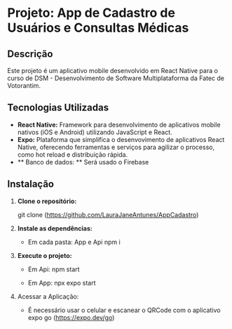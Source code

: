 # Projeto: App de Cadastro de Usuários e Consultas Médicas

## Descrição
Este projeto é um aplicativo mobile desenvolvido em React Native para o curso de DSM - Desenvolvimento de Software Multiplataforma da Fatec de Votorantim.

## Tecnologias Utilizadas
* **React Native:** Framework para desenvolvimento de aplicativos mobile nativos (iOS e Android) utilizando JavaScript e React.
* **Expo:** Plataforma que simplifica o desenvovimento de aplicativos React Native, oferecendo ferramentas e serviços para agilizar o processo, como hot reload e distribuição rápida.
* ** Banco de dados: ** Será usado o Firebase

## Instalação
1. **Clone o repositório:**

   git clone (https://github.com/LauraJaneAntunes/AppCadastro)

 2. **Instale as dependências:**
     * Em cada pasta: App e Api
    npm i

3. **Execute o projeto:**
     * Em Api:
    npm start

     * Em App:
    npx expo start

 4. Acessar a Aplicação:
    * É necessário usar o celular e escanear o QRCode com o aplicativo expo go (https://expo.dev/go)
